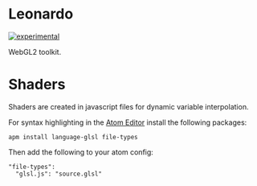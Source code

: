 # Leonardo

[![experimental](http://badges.github.io/stability-badges/dist/experimental.svg)](http://github.com/badges/stability-badges)

WebGL2 toolkit.

# Shaders

Shaders are created in javascript files for dynamic variable interpolation.

For syntax highlighting in the [Atom Editor](https://atom.io) install the following packages:

`apm install language-glsl file-types`

Then add the following to your atom config:

```
"file-types":
  "glsl.js": "source.glsl"
```
